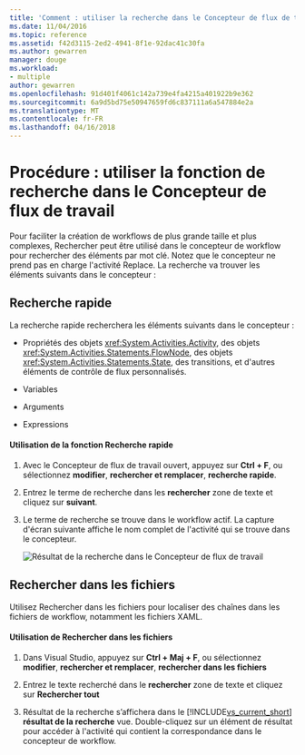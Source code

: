 ```yaml
---
title: 'Comment : utiliser la recherche dans le Concepteur de flux de travail | Documents Microsoft'
ms.date: 11/04/2016
ms.topic: reference
ms.assetid: f42d3115-2ed2-4941-8f1e-92dac41c30fa
ms.author: gewarren
manager: douge
ms.workload:
- multiple
author: gewarren
ms.openlocfilehash: 91d401f4061c142a739e4fa4215a401922b9e362
ms.sourcegitcommit: 6a9d5bd75e50947659fd6c837111a6a547884e2a
ms.translationtype: MT
ms.contentlocale: fr-FR
ms.lasthandoff: 04/16/2018
---
```

# <a name="how-to-use-search-in-the-workflow-designer"></a>Procédure : utiliser la fonction de recherche dans le Concepteur de flux de travail
Pour faciliter la création de workflows de plus grande taille et plus complexes, Rechercher peut être utilisé dans le concepteur de workflow pour rechercher des éléments par mot clé. Notez que le concepteur ne prend pas en charge l'activité Replace. La recherche va trouver les éléments suivants dans le concepteur :  
  
## <a name="quick-find"></a>Recherche rapide  
 La recherche rapide recherchera les éléments suivants dans le concepteur :  
  
-   Propriétés des objets <xref:System.Activities.Activity>, des objets <xref:System.Activities.Statements.FlowNode>, des objets <xref:System.Activities.Statements.State>, des transitions, et d'autres éléments de contrôle de flux personnalisés.  
  
-   Variables  
  
-   Arguments  
  
-   Expressions  
  
#### <a name="using-quick-find"></a>Utilisation de la fonction Recherche rapide  
  
1.  Avec le Concepteur de flux de travail ouvert, appuyez sur **Ctrl + F**, ou sélectionnez **modifier**, **rechercher et remplacer**, **recherche rapide**.  
  
2.  Entrez le terme de recherche dans les **rechercher** zone de texte et cliquez sur **suivant**.  
  
3.  Le terme de recherche se trouve dans le workflow actif. La capture d'écran suivante affiche le nom complet de l'activité qui se trouve dans le concepteur.  
  
     ![Résultat de la recherche dans le Concepteur de flux de travail](../workflow-designer/media/designersearch.png "DesignerSearch")  
  
## <a name="find-in-files"></a>Rechercher dans les fichiers  
 Utilisez Rechercher dans les fichiers pour localiser des chaînes dans les fichiers de workflow, notamment les fichiers XAML.  
  
#### <a name="using-find-in-files"></a>Utilisation de Rechercher dans les fichiers  
  
1.  Dans Visual Studio, appuyez sur **Ctrl + Maj + F**, ou sélectionnez **modifier**, **rechercher et remplacer**, **rechercher dans les fichiers**  
  
2.  Entrez le texte recherché dans le **rechercher** zone de texte et cliquez sur **Rechercher tout**  
  
3.  Résultat de la recherche s’affichera dans le [!INCLUDE[vs_current_short](../code-quality/includes/vs_current_short_md.md)] **résultat de la recherche** vue. Double-cliquez sur un élément de résultat pour accéder à l'activité qui contient la correspondance dans le concepteur de workflow.